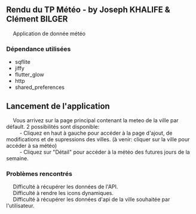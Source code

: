 ## Rendu du TP Météo - by Joseph KHALIFE & Clément BILGER

&emsp; Application de donnée météo

### Dépendance utilisées

- sqflite
- jiffy
- flutter_glow
- http
- shared_preferences

## Lancement de l'application

&emsp; Vous arrivez sur la page principal contenant la meteo de la ville par défault.
2 possibilités sont disponible:<br>
                  &emsp; &emsp; - Cliquez en haut à gauche pour accéder à la page d'ajout, de modifications et de supressions des villes. (à venir: cliquer sur la ville pour accéder à sa météo)
                   <br> &emsp; &emsp; - Cliquez sur "Détail" pour accéder à la météo des futures jours de la semaine.


### Problèmes rencontrés

&emsp; Difficulté à récupérer les données de l'API.<br>
&emsp; Difficulté à rendre les icons dynamiques.<br>
&emsp; Difficulté à récupérer les données d'api de la ville souhaitée par l'utilisateur.<br>
